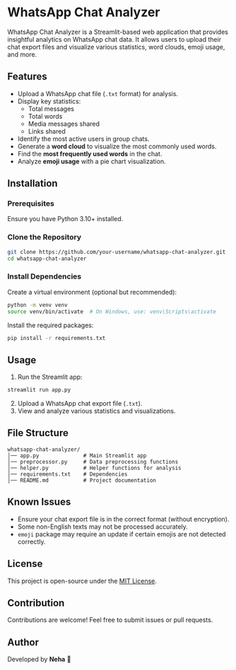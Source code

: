 # WhatsApp Chat Analyzer

WhatsApp Chat Analyzer is a Streamlit-based web application that provides insightful analytics on WhatsApp chat data. It allows users to upload their chat export files and visualize various statistics, word clouds, emoji usage, and more.

## Features
- Upload a WhatsApp chat file (`.txt` format) for analysis.
- Display key statistics:
  - Total messages
  - Total words
  - Media messages shared
  - Links shared
- Identify the most active users in group chats.
- Generate a **word cloud** to visualize the most commonly used words.
- Find the **most frequently used words** in the chat.
- Analyze **emoji usage** with a pie chart visualization.

## Installation

### Prerequisites
Ensure you have Python 3.10+ installed.

### Clone the Repository
```sh
git clone https://github.com/your-username/whatsapp-chat-analyzer.git
cd whatsapp-chat-analyzer
```

### Install Dependencies
Create a virtual environment (optional but recommended):
```sh
python -m venv venv
source venv/bin/activate  # On Windows, use: venv\Scripts\activate
```
Install the required packages:
```sh
pip install -r requirements.txt
```

## Usage

1. Run the Streamlit app:
```sh
streamlit run app.py
```
2. Upload a WhatsApp chat export file (`.txt`).
3. View and analyze various statistics and visualizations.

## File Structure
```
whatsapp-chat-analyzer/
│── app.py              # Main Streamlit app
│── preprocessor.py     # Data preprocessing functions
│── helper.py           # Helper functions for analysis
│── requirements.txt    # Dependencies
│── README.md           # Project documentation
```



## Known Issues
- Ensure your chat export file is in the correct format (without encryption).
- Some non-English texts may not be processed accurately.
- `emoji` package may require an update if certain emojis are not detected correctly.

## License
This project is open-source under the [MIT License](LICENSE).

## Contribution
Contributions are welcome! Feel free to submit issues or pull requests.

## Author
Developed by **Neha** 🚀

